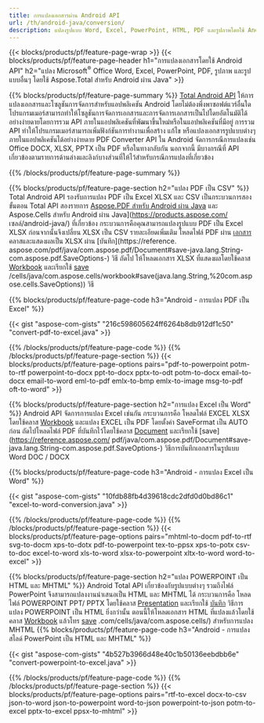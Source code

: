 ```yaml
---
title: การแปลงเอกสารผ่าน Android API 
url: /th/android-java/conversion/
description: แปลงรูปแบบ Word, Excel, PowerPoint, HTML, PDF และรูปภาพโดยใช้ Android conversion API Android แปลง Office docx, xlsx, pptx เป็น PDF 
---
```


{{< blocks/products/pf/feature-page-wrap >}}
{{< blocks/products/pf/feature-page-header h1="การแปลงเอกสารโดยใช้ Android API" h2="แปลง Microsoft<sup>&reg;</sup> Office Word, Excel, PowerPoint, PDF, รูปภาพ และรูปแบบอื่นๆ โดยใช้ Aspose.Total สำหรับ Android ผ่าน Java" >}}

{{% blocks/products/pf/feature-page-summary %}}
[Total Android API](https://products.aspose.com/total/android-java/) ให้การแปลงเอกสารและโซลูชันการจัดการสำหรับแอปพลิเคชัน Android โดยไม่ต้องพึ่งพาซอฟต์แวร์อื่นใด โปรแกรมเมอร์สามารถทำให้โซลูชันการจัดการเอกสารและการจัดการเอกสารเป็นไปโดยอัตโนมัติได้อย่างง่ายดายโดยการรวม API ภายในแอปพลิเคชันที่พัฒนาขึ้นใหม่หรือในแอปพลิเคชันที่มีอยู่ การรวม API ทำให้โปรแกรมเมอร์สามารถเพิ่มฟังก์ชันการทำงานเพื่อสร้าง แก้ไข หรือแปลงเอกสารรูปแบบต่างๆ ภายในแอปพลิเคชันได้อย่างง่ายดาย PDF Converter API ใน Android จัดการกรณีการแปลงเช่น Office DOCX, XLSX, PPTX เป็น PDF หรือในทางกลับกัน นอกจากนี้ มีบางกรณีที่ API เกี่ยวข้องตามรายการด้านล่างและลิงก์บางส่วนที่ให้ไว้สำหรับกรณีการแปลงที่เกี่ยวข้อง 

{{% /blocks/products/pf/feature-page-summary  %}}

{{% blocks/products/pf/feature-page-section  h2="แปลง PDF เป็น CSV" %}}
Total Android API รองรับการแปลง PDF เป็น Excel XLSX และ CSV เป็นกระบวนการสองขั้นตอน Total API สองรายการ [Aspose.PDF สำหรับ Android ผ่าน Java](https://products.aspose.com/pdf/android-java/) และ Aspose.Cells สำหรับ Android ผ่าน Java](https://products.aspose.com/ เซลล์/android-java/) ที่เกี่ยวข้อง กระบวนการคือคุณสามารถแปลงรูปแบบ PDF เป็น Excel XLSX ก่อนจากนั้นจึงเปลี่ยน XLSX เป็น CSV รายละเอียดเพิ่มเติม โหลดไฟล์ PDF ผ่าน [เอกสาร](https://reference.aspose.com/pdf/java/com.aspose.pdf/Document) คลาสและแสดงผลเป็น XLSX ผ่าน [บันทึก](https://reference. aspose.com/pdf/java/com.aspose.pdf/Document#save-java.lang.String-com.aspose.pdf.SaveOptions-) วิธี ถัดไป ให้โหลดเอกสาร XLSX ที่แสดงผลโดยใช้คลาส [Workbook](https://reference.aspose.com/cells/java/com.aspose.cells/Workbook) และเรียกใช้ [save](https://reference.aspose.com) /cells/java/com.aspose.cells/workbook#save(java.lang.String,%20com.aspose.cells.SaveOptions)) วิธี

{{% blocks/products/pf/feature-page-code h3="Android - การแปลง PDF เป็น Excel" %}}

{{< gist "aspose-com-gists" "216c598605624ff6264b8db912df1c50" "convert-pdf-to-excel.java" >}}

{{% /blocks/products/pf/feature-page-code  %}}
{{% /blocks/products/pf/feature-page-section %}}
{{< blocks/products/pf/feature-page-options pairs="pdf-to-powerpoint potm-to-rtf powerpoint-to-docx ppt-to-docx pptx-to-odt potm-to-docx email-to-docx email-to-word eml-to-pdf emlx-to-bmp emlx-to-image msg-to-pdf oft-to-word" >}}


{{% blocks/products/pf/feature-page-section  h2="การแปลง Excel เป็น Word" %}}
Android API จัดการการแปลง Excel เช่นกัน กระบวนการคือ โหลดไฟล์ EXCEL XLSX โดยใช้คลาส [Workbook](https://reference.aspose.com/cells/java/com.aspose.cells/Workbook) และแปลง EXCEL เป็น PDF โดยตั้งค่า SaveFormat เป็น AUTO ก่อน ถัดไปโหลดไฟล์ PDF ที่บันทึกไว้โดยใช้คลาส [Document](https://reference.aspose.com/pdf/java/com.aspose.pdf/Document) และเรียกใช้ [save](https://reference.aspose.com/ pdf/java/com.aspose.pdf/Document#save-java.lang.String-com.aspose.pdf.SaveOptions-) วิธีการบันทึกเอกสารในรูปแบบ Word DOC / DOCX

{{% blocks/products/pf/feature-page-code h3="Android - การแปลง Excel เป็น Word" %}}

{{< gist "aspose-com-gists" "10fdb88fb4d39618cdc2dfd0d0bd86c1" "excel-to-word-conversion.java" >}}

{{% /blocks/products/pf/feature-page-code  %}}
{{% /blocks/products/pf/feature-page-section %}}
{{< blocks/products/pf/feature-page-options pairs="mhtml-to-docm pdf-to-rtf svg-to-docm xps-to-dotx pdf-to-powerpoint tex-to-ppsx xps-to-potx csv-to-doc excel-to-word xls-to-word xlsx-to-powerpoint xltx-to-word word-to-excel" >}}

{{% blocks/products/pf/feature-page-section  h2="แปลง POWERPOINT เป็น HTML และ MHTML" %}}
Android Total API เกี่ยวข้องกับรูปแบบต่างๆ รวมถึงไฟล์ PowerPoint จึงสามารถแปลงงานนำเสนอเป็น HTML และ MHTML ได้ กระบวนการคือ โหลดไฟล์ POWERPOINT PPT/ PPTX โดยใช้คลาส [Presentation](https://reference.aspose.com/slides/java/com.aspose.slides/Presentation) และเรียกใช้ [บันทึก](https://reference.aspose) วิธีการแปลง POWERPOINT เป็น HTML ยิ่งกว่านั้น ตอนนี้ให้โหลดเอกสาร HTML ที่แปลงแล้วโดยใช้คลาส [Workbook](https://reference.aspose.com/cells/java/com.aspose.cells/Workbook) แล้วโทร [save](https://reference.aspose) .com/cells/java/com.aspose.cells/) สำหรับการแปลง MHTML 
{{% blocks/products/pf/feature-page-code h3="Android - การแปลงสไลด์ PowerPoint เป็น HTML และ MHTML" %}}

{{< gist "aspose-com-gists" "4b527b3966d48e40c1b50136eebdbb6e" "convert-powerpoint-to-excel.java" >}}


{{% /blocks/products/pf/feature-page-code  %}}
{{% /blocks/products/pf/feature-page-section %}}
{{< blocks/products/pf/feature-page-options pairs="rtf-to-excel docx-to-csv json-to-word json-to-powerpoint word-to-json powerpoint-to-json potm-to-excel pptx-to-excel ppsx-to-mhtml" >}}